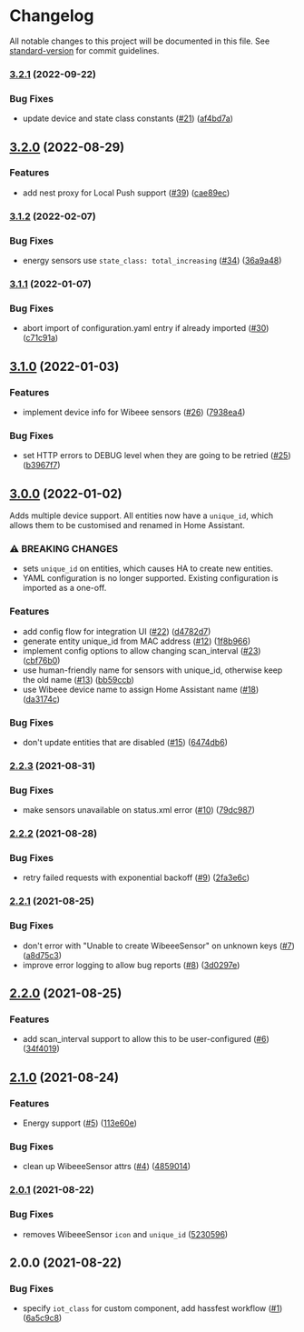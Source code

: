 # Changelog

All notable changes to this project will be documented in this file. See [standard-version](https://github.com/conventional-changelog/standard-version) for commit guidelines.

### [3.2.1](https://github.com/luuuis/hass_wibeee/compare/v3.2.0...v3.2.1) (2022-09-22)


### Bug Fixes

* update device and state class constants ([#21](https://github.com/luuuis/hass_wibeee/issues/21)) ([af4bd7a](https://github.com/luuuis/hass_wibeee/commit/af4bd7a0afb1a73c4b9f021836ccdfe09cdca2f9))

## [3.2.0](https://github.com/luuuis/hass_wibeee/compare/v3.1.2...v3.2.0) (2022-08-29)


### Features

* add nest proxy for Local Push support ([#39](https://github.com/luuuis/hass_wibeee/issues/39)) ([cae89ec](https://github.com/luuuis/hass_wibeee/commit/cae89ec59720805bfb5107215b64e766ed7ffbd7))

### [3.1.2](https://github.com/luuuis/hass_wibeee/compare/v3.1.1...v3.1.2) (2022-02-07)


### Bug Fixes

* energy sensors use `state_class: total_increasing` ([#34](https://github.com/luuuis/hass_wibeee/issues/34)) ([36a9a48](https://github.com/luuuis/hass_wibeee/commit/36a9a4889b7e7d2bfedc59c75f91c232d38c0edc))

### [3.1.1](https://github.com/luuuis/hass_wibeee/compare/v3.1.0...v3.1.1) (2022-01-07)


### Bug Fixes

* abort import of configuration.yaml entry if already imported ([#30](https://github.com/luuuis/hass_wibeee/issues/30)) ([c71c91a](https://github.com/luuuis/hass_wibeee/commit/c71c91a5ba1d15c5b41b062668dd28e88819e938))

## [3.1.0](https://github.com/luuuis/hass_wibeee/compare/v3.0.0...v3.1.0) (2022-01-03)


### Features

* implement device info for Wibeee sensors ([#26](https://github.com/luuuis/hass_wibeee/issues/26)) ([7938ea4](https://github.com/luuuis/hass_wibeee/commit/7938ea40577b18d0340f2804c79fadbe935ad906))


### Bug Fixes

* set HTTP errors to DEBUG level when they are going to be retried ([#25](https://github.com/luuuis/hass_wibeee/issues/25)) ([b3967f7](https://github.com/luuuis/hass_wibeee/commit/b3967f7c425bf228e7f59840b70bd374ec58bda3))

## [3.0.0](https://github.com/luuuis/hass_wibeee/compare/v2.2.3...v3.0.0) (2022-01-02)

Adds multiple device support. All entities now have a `unique_id`, which 
allows them to be customised and renamed in Home Assistant.

### ⚠ BREAKING CHANGES

* sets `unique_id` on entities, which causes HA to create new entities.
* YAML configuration is no longer supported. Existing configuration is imported as a one-off.

### Features

* add config flow for integration UI ([#22](https://github.com/luuuis/hass_wibeee/issues/22)) ([d4782d7](https://github.com/luuuis/hass_wibeee/commit/d4782d77f5ecb837515ee909fdb3ca38a4922284))
* generate entity unique_id from MAC address ([#12](https://github.com/luuuis/hass_wibeee/issues/12)) ([1f8b966](https://github.com/luuuis/hass_wibeee/commit/1f8b966612b3acfb296acde5975fd96d66f3ce9b))
* implement config options to allow changing scan_interval ([#23](https://github.com/luuuis/hass_wibeee/issues/23)) ([cbf76b0](https://github.com/luuuis/hass_wibeee/commit/cbf76b02d342c04debcde4d0468765cdc4fa8460))
* use human-friendly name for sensors with unique_id, otherwise keep the old name ([#13](https://github.com/luuuis/hass_wibeee/issues/13)) ([bb59ccb](https://github.com/luuuis/hass_wibeee/commit/bb59ccbe518264c336c465ad5fd34521cbac0b12))
* use Wibeee device name to assign Home Assistant name ([#18](https://github.com/luuuis/hass_wibeee/issues/18)) ([da3174c](https://github.com/luuuis/hass_wibeee/commit/da3174c1e9704fe816f533ef359d8469b738e380))


### Bug Fixes

* don't update entities that are disabled ([#15](https://github.com/luuuis/hass_wibeee/issues/15)) ([6474db6](https://github.com/luuuis/hass_wibeee/commit/6474db64ae02642b8e40b5df331d093181401b07))

### [2.2.3](https://github.com/luuuis/hass_wibeee/compare/v2.2.2...v2.2.3) (2021-08-31)


### Bug Fixes

* make sensors unavailable on status.xml error ([#10](https://github.com/luuuis/hass_wibeee/issues/10)) ([79dc987](https://github.com/luuuis/hass_wibeee/commit/79dc987ec24cfe75d2c254584703e79a82866120))

### [2.2.2](https://github.com/luuuis/hass_wibeee/compare/v2.2.1...v2.2.2) (2021-08-28)


### Bug Fixes

* retry failed requests with exponential backoff ([#9](https://github.com/luuuis/hass_wibeee/issues/9)) ([2fa3e6c](https://github.com/luuuis/hass_wibeee/commit/2fa3e6c3a8c0ca0dc3e395b5cd1b5037949f2acf))

### [2.2.1](https://github.com/luuuis/hass_wibeee/compare/v2.2.0...v2.2.1) (2021-08-25)


### Bug Fixes

* don't error with "Unable to create WibeeeSensor" on unknown keys ([#7](https://github.com/luuuis/hass_wibeee/issues/7)) ([a8d75c3](https://github.com/luuuis/hass_wibeee/commit/a8d75c38cf4b138c065d56187257a58f92ac8559))
* improve error logging to allow bug reports ([#8](https://github.com/luuuis/hass_wibeee/issues/8)) ([3d0297e](https://github.com/luuuis/hass_wibeee/commit/3d0297e969593fd076af3b92aa84b366224b9261))

## [2.2.0](https://github.com/luuuis/hass_wibeee/compare/v2.1.0...v2.2.0) (2021-08-25)


### Features

* add scan_interval support to allow this to be user-configured ([#6](https://github.com/luuuis/hass_wibeee/issues/6)) ([34f4019](https://github.com/luuuis/hass_wibeee/commit/34f401923d389f17f3c8b35ce3b72308a0b26e27))

## [2.1.0](https://github.com/luuuis/hass_wibeee/compare/v2.0.0...v2.1.0) (2021-08-24)


### Features

* Energy support ([#5](https://github.com/luuuis/hass_wibeee/issues/5)) ([113e60e](https://github.com/luuuis/hass_wibeee/commit/113e60ef10666f017c4fdfec54a6dc28ac525bde))


### Bug Fixes

* clean up WibeeeSensor attrs ([#4](https://github.com/luuuis/hass_wibeee/issues/4)) ([4859014](https://github.com/luuuis/hass_wibeee/commit/485901464706fbe2b2b0d52839364d6a924e7d23))

### [2.0.1](https://github.com/luuuis/hass_wibeee/compare/v2.0.0...v2.0.1) (2021-08-22)


### Bug Fixes

* removes WibeeeSensor `icon` and `unique_id` ([5230596](https://github.com/luuuis/hass_wibeee/commit/5230596b14277f7df5932fb9ca3c3e28552284a0))

## 2.0.0 (2021-08-22)


### Bug Fixes

* specify `iot_class` for custom component, add hassfest workflow ([#1](https://github.com/luuuis/hass_wibeee/issues/1)) ([6a5c9c8](https://github.com/luuuis/hass_wibeee/commit/6a5c9c86c104bb32ccb7fff3da0086fc898b4446))
